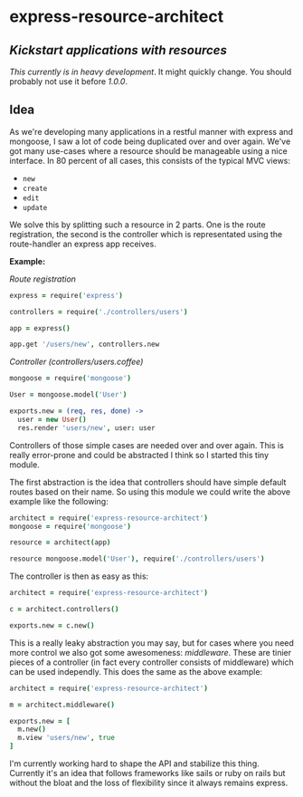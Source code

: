 # express-resource-architect
## *Kickstart applications with resources*

*This currently is in heavy development*.  It might quickly
 change. You should probably not use it before *1.0.0*.

## Idea

As we're developing many applications in a restful manner with express
and mongoose, I saw a lot of code being duplicated over and over
again.  We've got many use-cases where a resource should be manageable
using a nice interface.  In 80 percent of all cases, this consists of
the typical MVC views:

* `new`
* `create`
* `edit`
* `update`

We solve this by splitting such a resource in 2 parts.  One is the
route registration, the second is the controller which is
representated using the route-handler an express app receives.

**Example:**

*Route registration*

```coffee
express = require('express')

controllers = require('./controllers/users')

app = express()

app.get '/users/new', controllers.new
```

*Controller (controllers/users.coffee)*

```coffee
mongoose = require('mongoose')

User = mongoose.model('User')

exports.new = (req, res, done) ->
  user = new User()
  res.render 'users/new', user: user
```

Controllers of those simple cases are needed over and over again.
This is really error-prone and could be abstracted I think so I
started this tiny module.

The first abstraction is the idea that controllers should have simple
default routes based on their name.  So using this module we could
write the above example like the following:

```coffee
architect = require('express-resource-architect')
mongoose = require('mongoose')

resource = architect(app)

resource mongoose.model('User'), require('./controllers/users')
```

The controller is then as easy as this:

```coffee
architect = require('express-resource-architect')

c = architect.controllers()

exports.new = c.new()
```

This is a really leaky abstraction you may say, but for cases where
you need more control we also got some awesomeness: *middleware*.
These are tinier pieces of a controller (in fact every controller
consists of middleware) which can be used independly.  This does the
same as the above example:

```coffee
architect = require('express-resource-architect')

m = architect.middleware()

exports.new = [
  m.new()
  m.view 'users/new', true
]
```

I'm currently working hard to shape the API and stabilize this thing.
Currently it's an idea that follows frameworks like sails or ruby on
rails but without the bloat and the loss of flexibility since it
always remains express.
